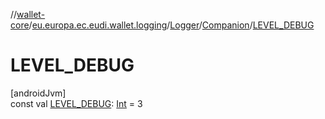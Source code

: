 //[wallet-core](../../../../index.md)/[eu.europa.ec.eudi.wallet.logging](../../index.md)/[Logger](../index.md)/[Companion](index.md)/[LEVEL_DEBUG](-l-e-v-e-l_-d-e-b-u-g.md)

# LEVEL_DEBUG

[androidJvm]\
const val [LEVEL_DEBUG](-l-e-v-e-l_-d-e-b-u-g.md): [Int](https://kotlinlang.org/api/latest/jvm/stdlib/kotlin/-int/index.html) = 3
